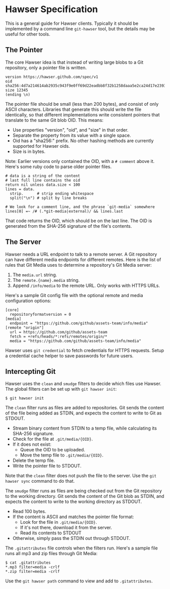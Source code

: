 # Hawser Specification

This is a general guide for Hawser clients.  Typically it should be
implemented by a command line `git-hawser` tool, but the details may be useful
for other tools.

## The Pointer

The core Hawser idea is that instead of writing large blobs to a Git repository,
only a pointer file is written.

```
version https://hawser.github.com/spec/v1
oid sha256:4d7a214614ab2935c943f9e0ff69d22eadbb8f32b1258daaa5e2ca24d17e2393
size 12345
(ending \n)
```

The pointer file should be small (less than 200 bytes), and consist of only
ASCII characters.  Libraries that generate this should write the file
identically, so that different implementations write consistent pointers that
translate to the same Git blob OID.  This means:

* Use properties "version", "oid", and "size" in that order.
* Separate the property from its value with a single space.
* Oid has a "sha256:" prefix.  No other hashing methods are currently supported
for Hawser oids.
* Size is in bytes.

Note: Earlier versions only contained the OID, with a `# comment` above it.
Here's some ruby code to parse older pointer files.

```
# data is a string of the content
# last full line contains the oid
return nil unless data.size < 100
lines = data.
  strip.      # strip ending whitespace
  split("\n") # split by line breaks

# We look for a comment line, and the phrase `git-media` somewhere
lines[0] =~ /# (.*git-media|external)/ && lines.last
```

That code returns the OID, which should be on the last line.  The OID is
generated from the SHA-256 signature of the file's contents.

## The Server

Hawser needs a URL endpoint to talk to a remote server.  A Git repository
can have different media endpoints for different remotes.  Here is the list
of rules that Git Media uses to determine a repository's Git Media server:

1. The `media.url` string.
2. The `remote.{name}.media` string.
3. Append `/info/media` to the remote URL.  Only works with HTTPS URLs.

Here's a sample Git config file with the optional remote and media configuration
options:

```
[core]
  repositoryformatversion = 0
[media]
  endpoint = "https://github.com/github/assets-team/info/media"
[remote "origin"]
  url = https://github.com/github/assets-team
  fetch = +refs/heads/*:refs/remotes/origin/*
  media = "https://github.com/github/assets-team/info/media"
```

Hawser uses `git credential` to fetch credentials for HTTPS requests.  Setup
a credential cache helper to save passwords for future users.

## Intercepting Git

Hawser uses the `clean` and `smudge` filters to decide which files use
Hawser.  The global filters can be set up with `git hawser init`:

```
$ git hawser init
```

The `clean` filter runs as files are added to repositories.  Git sends the
content of the file being added as STDIN, and expects the content to write
to Git as STDOUT.

* Stream binary content from STDIN to a temp file, while calculating its SHA-256
signature.
* Check for the file at `.git/media/{OID}`.
* If it does not exist:
  * Queue the OID to be uploaded.
  * Move the temp file to `.git/media/{OID}`.
* Delete the temp file.
* Write the pointer file to STDOUT.

Note that the `clean` filter does not push the file to the server.  Use the
`git hawser sync` command to do that.

The `smudge` filter runs as files are being checked out from the Git repository
to the working directory.  Git sends the content of the Git blob as STDIN, and
expects the content to write to the working directory as STDOUT.

* Read 100 bytes.
* If the content is ASCII and matches the pointer file format:
  * Look for the file in `.git/media/{OID}`.
  * If it's not there, download it from the server.
  * Read its contents to STDOUT
* Otherwise, simply pass the STDIN out through STDOUT.

The `.gitattributes` file controls when the filters run.  Here's a sample file
runs all mp3 and zip files through Git Media:

```
$ cat .gitattributes
*.mp3 filter=media -crlf
*.zip filter=media -crlf
```

Use the `git hawser path` command to view and add to `.gitattributes`.
